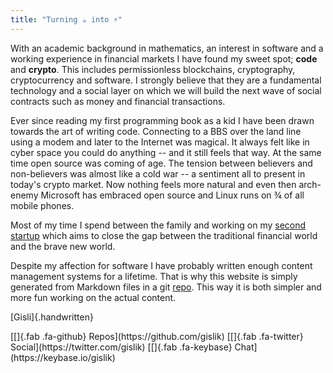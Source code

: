 ```yaml
---
title: "Turning ☕️ into ⚡️"
---
```


With an academic background in mathematics, an interest in software and a working experience in financial markets I have found my sweet spot; **code** and **crypto**. This includes permissionless blockchains, cryptography, cryptocurrency and software. I strongly believe that they are a fundamental technology and a social layer on which we will build the next wave of social contracts such as money and financial transactions.

Ever since reading my first programming book as a kid I have been drawn towards the art of writing code. Connecting to a BBS over the land line using a modem and later to the Internet was magical. It always felt like in cyber space you could do anything -- and it still feels that way. At the same time open source was coming of age. The tension between believers and non-believers was almost like a cold war -- a sentiment all to present in today's crypto market. Now nothing feels more natural and even then arch-enemy Microsoft has embraced open source and Linux runs on ¾ of all mobile phones.

Most of my time I spend between the family and working on my [second startup](https://monerium.com) which aims to close the gap between the traditional financial world and the brave new world.

Despite my affection for software I have probably written enough content management systems for a lifetime. That is why this website is simply generated from Markdown files in a git [repo](https://github.com/gislik/blog). This way it is both simpler and more fun working on the actual content. 

[Gisli]{.handwritten}

<p class="center social-media">
[[]{.fab .fa-github} Repos](https://github.com/gislik)
[[]{.fab .fa-twitter} Social](https://twitter.com/gislik)
[[]{.fab .fa-keybase} Chat](https://keybase.io/gislik)
</p>
